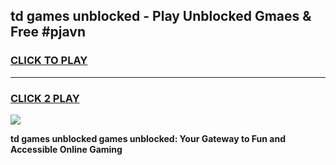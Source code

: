 
## td games unblocked - Play Unblocked Gmaes & Free #pjavn
<h3>
<a href="https://news.freeplayer.one?title=td_games_unblocked&ref=03M">CLICK TO PLAY</a></h3>
<hr>

<h3>
<a href="https://news.freeplayer.one?title=td_games_unblocked&ref=03M">CLICK 2 PLAY</a>
  
</h3>

<a href="https://news.freeplayer.one?title=td_games_unblocked&ref=03M"><img src="https://clearcache.store/games.png"></a>


**td games unblocked games unblocked: Your Gateway to Fun and Accessible Online Gaming**
